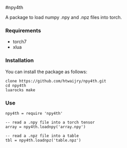 #npy4th

A package to load numpy .npy and .npz files into torch.

### Requirements
* torch7 
* xlua

### Installation
You can install the package as follows:

```
clone https://github.com/htwaijry/npy4th.git
cd npy4th
luarocks make
```

### Use
```
npy4th = require 'npy4th'

-- read a .npy file into a torch tensor
array = npy4th.loadnpy('array.npy')

-- read a .npz file into a table
tbl = npy4th.loadnpz('table.npz')
```